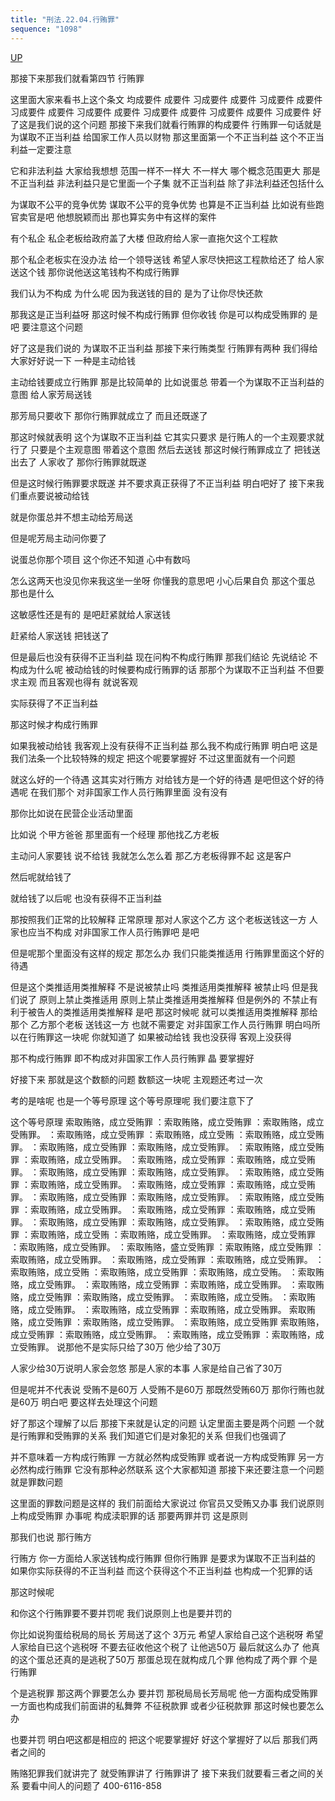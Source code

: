 ```yaml
---
title: "刑法.22.04.行贿罪"
sequence: "1098"
---
```


[UP](/law/civil-law-index.html)

那接下来那我们就看第四节
行贿罪

这里面大家来看书上这个条文
均成要件
成要件
习成要件
成要件
习成要件
成要件
习成要件
成要件
习成要件
成要件
习成要件
成要件
习成要件
成要件
习成要件
好了这是我们说的这个问题
那接下来我们就看行贿罪的构成要件
行贿罪一句话就是为谋取不正当利益
给国家工作人员以财物
那这里面第一个不正当利益
这个不正当利益一定要注意

它和非法利益
大家给我想想
范围一样不一样大
不一样大
哪个概念范围更大
那是不正当利益
非法利益只是它里面一个子集
就不正当利益
除了非法利益还包括什么

为谋取不公平的竞争优势
谋取不公平的竞争优势
也算是不正当利益
比如说有些跑官卖官是吧
他想脱颖而出
那也算实务中有这样的案件

有个私企
私企老板给政府盖了大楼
但政府给人家一直拖欠这个工程款

那个私企老板实在没办法
给一个领导送钱
希望人家尽快把这工程款给还了
给人家送这个钱
那你说他送这笔钱构不构成行贿罪

我们认为不构成
为什么呢
因为我送钱的目的
是为了让你尽快还款

那我这是正当利益呀
那这时候不构成行贿罪
但你收钱
你是可以构成受贿罪的
是吧
要注意这个问题

好了这是我们说的
为谋取不正当利益
那接下来行贿类型
行贿罪有两种
我们得给大家好好说一下
一种是主动给钱

主动给钱要成立行贿罪
那是比较简单的
比如说蛋总
带着一个为谋取不正当利益的意图
给人家芳局送钱

那芳局只要收下
那你行贿罪就成立了
而且还既遂了

那这时候就表明
这个为谋取不正当利益
它其实只要求
是行贿人的一个主观要求就行了
只要是个主观意图
带着这个意图
然后去送钱
那这时候行贿罪成立了
把钱送出去了
人家收了
那你行贿罪就既遂

但是这时候行贿罪要求既遂
并不要求真正获得了不正当利益
明白吧好了
接下来我们重点要说被动给钱

就是你蛋总并不想主动给芳局送

但是呢芳局主动问你要了

说蛋总你那个项目
这个你还不知道
心中有数吗

怎么这两天也没见你来我这坐一坐呀
你懂我的意思吧
小心后果自负
那这个蛋总
那也是什么

这敏感性还是有的
是吧赶紧就给人家送钱

赶紧给人家送钱
把钱送了

但是最后也没有获得不正当利益
现在问构不构成行贿罪
那我们结论
先说结论
不构成为什么呢
被动给钱的时候要构成行贿罪的话
那那个为谋取不正当利益
不但要求主观
而且客观也得有
就说客观

实际获得了不正当利益

那这时候才构成行贿罪

如果我被动给钱
我客观上没有获得不正当利益
那么我不构成行贿罪
明白吧
这是我们法条一个比较特殊的规定
把这个呢要掌握好
不过这里面就有一个问题

就这么好的一个待遇
这其实对行贿方
对给钱方是一个好的待遇
是吧但这个好的待遇呢
在我们那个
对非国家工作人员行贿罪里面
没有没有

那你比如说在民营企业活动里面

比如说
个甲方爸爸
那里面有一个经理
那他找乙方老板

主动问人家要钱
说不给钱
我就怎么怎么着
那乙方老板得罪不起
这是客户

然后呢就给钱了

就给钱了以后呢
也没有获得不正当利益

那按照我们正常的比较解释
正常原理
那对人家这个乙方
这个老板送钱这一方
人家也应当不构成
对非国家工作人员行贿罪吧
是吧

但是呢那个里面没有这样的规定
那怎么办
我们只能类推适用
行贿罪里面这个好的待遇

但是这个类推适用类推解释
不是说被禁止吗
类推适用类推解释
被禁止吗
但是我们说了
原则上禁止类推适用
原则上禁止类推适用类推解释
但是例外的
不禁止有利于被告人的类推适用类推解释
是吧
那这时候呢
就可以类推适用类推解释
那给那个
乙方那个老板
送钱这一方
也就不需要定
对非国家工作人员行贿罪
明白吗所以在行贿罪这一块呢
你就知道了
如果被动给钱
我也没获得
客观上没获得

那不构成行贿罪
即不构成对非国家工作人员行贿罪
晶
要掌握好

好接下来
那就是这个数额的问题
数额这一块呢
主观题还考过一次

考的是啥呢
也是一个等号原理
这个等号原理呢
我们要注意下了

这个等号原理
索取贿赂，成立受贿罪
：索取贿赂，成立受贿罪
：索取贿赂，成立受贿罪。
：索取贿赂，成立受贿罪
：索取贿赂，成立受贿
：索取贿赂，成立受贿罪。
：索取贿赂，成立受贿罪
：索取贿赂，成立受贿罪。
：索取贿赂，成立受贿罪
：索取贿赂，成立受贿罪。
：索取贿赂，成立受贿罪
：索取贿赂，成立受贿罪。
：索取贿赂，成立受贿罪
：索取贿赂，成立受贿罪。
：索取贿赂，成立受贿罪
：索取贿赂，成立受贿罪。
：索取贿赂，成立受贿罪
：索取贿赂，成立受贿罪。
：索取贿赂，成立受贿罪
：索取贿赂，成立受贿罪。
：索取贿赂，成立受贿罪
：索取贿赂，成立受贿罪。
：索取贿赂，成立受贿罪
：索取贿赂，成立受贿罪。
：索取贿赂，成立受贿罪
：索取贿赂，成立受贿罪。
：索取贿赂，成立受贿罪
：索取贿赂，成立受贿
：索取贿赂，成立受贿罪。
：索取贿赂，成立受贿罪
：索取贿赂，成立受贿罪。
：索取贿赂，盛立受贿罪
：索取贿赂，成立受贿罪
：索取贿赂，成立受贿罪。
：索取贿赂，成立受贿罪
：索取贿赂，成立受贿罪。
：索取贿赂，成立受贿
：索取贿赂，成立受贿罪
：索取贿赂，成立受贿。
：索取贿赂，成立受贿罪。
：索取贿赂，成立受贿罪
：索取贿赂，成立受贿罪。
：索取贿赂，成立受贿罪
：索取贿赂，成立受贿罪。
：索取贿赂，成立受贿。
：索取贿赂，成立受贿罪。
：索取贿赂，成立受贿罪
：索取贿赂，成立受贿罪。
索取贿赂，成立受贿罪
：索取贿赂，成立受贿罪。
：索取贿赂，成立受贿罪
索取贿赂，成立受贿罪
：索取贿赂，成立受贿罪。
：索取贿赂，成立受贿罪
：索取贿赂，成立受贿罪。
说那他不是实际只给了30万
他少给了30万

人家少给30万说明人家会忽悠
那是人家的本事
人家是给自己省了30万

但是呢并不代表说
受贿不是60万
人受贿不是60万
那既然受贿60万
那你行贿也就是60万
明白吧
要这样去处理这个问题

好了那这个理解了以后
那接下来就是认定的问题
认定里面主要是两个问题
一个就是行贿罪和受贿罪的关系
我们知道它们是对象犯的关系
但我们也强调了

并不意味着一方构成行贿罪
一方就必然构成受贿罪
或者说一方构成受贿罪
另一方必然构成行贿罪
它没有那种必然联系
这个大家都知道
那接下来还要注意一个问题
就是罪数问题

这里面的罪数问题是这样的
我们前面给大家说过
你官员又受贿又办事
我们说原则上构成受贿罪
办事呢
构成渎职罪的话
那要两罪并罚
这是原则

那我们也说
那行贿方

行贿方
你一方面给人家送钱构成行贿罪
但你行贿罪
是要求为谋取不正当利益的
如果你实际获得的不正当利益
而这个获得这个不正当利益
也构成一个犯罪的话

那这时候呢

和你这个行贿罪要不要并罚呢
我们说原则上也是要并罚的

你比如说狗蛋给税局的局长
芳局送了这个
3万元
希望人家给自己这个逃税呀
希望人家给自已这个逃税呀
不要去征收他这个税了
让他逃50万
最后就这么办了
他真的这个蛋总还真的是逃税了50万
那蛋总现在就构成几个罪
他构成了两个罪
个是行贿罪

个是逃税罪
那这两个罪要怎么办
要并罚
那税局局长芳局呢
他一方面构成受贿罪
一方面也构成我们前面讲的私舞弊
不征税款罪
或者少征税款罪
那这时候也要怎么办

也要并罚
明白吧这都是相应的
把这个呢要掌握好
好这个掌握好了以后
那我们两者之间的

贿赂犯罪我们就讲完了
就受贿罪讲了
行贿罪讲了
接下来我们就要看三者之间的关系
要看中间人的问题了
400-6116-858
